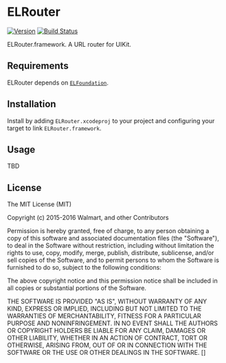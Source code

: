 # ELRouter 

[![Version](https://img.shields.io/badge/version-v3.0.0-blue.svg)](https://github.com/Electrode-iOS/ELRouter/releases/latest)
[![Build Status](https://travis-ci.org/Electrode-iOS/ELRouter.svg)](https://travis-ci.org/Electrode-iOS/ELRouter)

ELRouter.framework. A URL router for UIKit.

## Requirements

ELRouter depends on [`ELFoundation`](https://github.com/Electrode-iOS/ELFoundation).

## Installation

Install by adding `ELRouter.xcodeproj` to your project and configuring your target to link `ELRouter.framework`.

## Usage

TBD

## License

The MIT License (MIT)

Copyright (c) 2015-2016 Walmart, and other Contributors

Permission is hereby granted, free of charge, to any person obtaining a copy
of this software and associated documentation files (the "Software"), to deal
in the Software without restriction, including without limitation the rights
to use, copy, modify, merge, publish, distribute, sublicense, and/or sell
copies of the Software, and to permit persons to whom the Software is
furnished to do so, subject to the following conditions:

The above copyright notice and this permission notice shall be included in all
copies or substantial portions of the Software.

THE SOFTWARE IS PROVIDED "AS IS", WITHOUT WARRANTY OF ANY KIND, EXPRESS OR
IMPLIED, INCLUDING BUT NOT LIMITED TO THE WARRANTIES OF MERCHANTABILITY,
FITNESS FOR A PARTICULAR PURPOSE AND NONINFRINGEMENT. IN NO EVENT SHALL THE
AUTHORS OR COPYRIGHT HOLDERS BE LIABLE FOR ANY CLAIM, DAMAGES OR OTHER
LIABILITY, WHETHER IN AN ACTION OF CONTRACT, TORT OR OTHERWISE, ARISING FROM,
OUT OF OR IN CONNECTION WITH THE SOFTWARE OR THE USE OR OTHER DEALINGS IN THE
SOFTWARE.
[]
